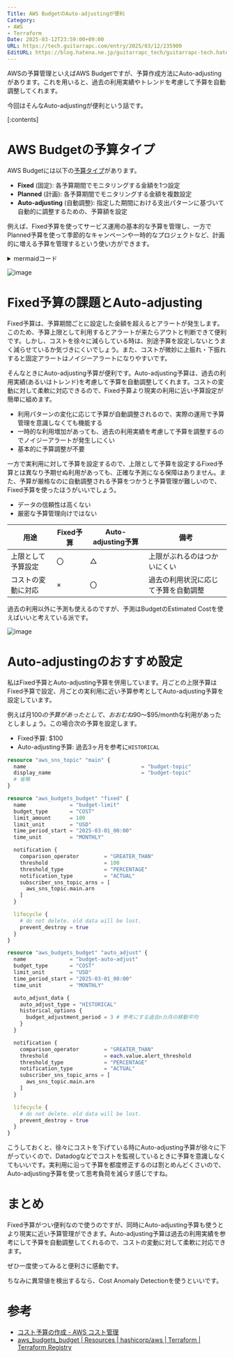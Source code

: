 ```yaml
---
Title: AWS BudgetのAuto-adjustingが便利
Category:
- AWS
- Terraform
Date: 2025-03-12T23:59:00+09:00
URL: https://tech.guitarrapc.com/entry/2025/03/12/235900
EditURL: https://blog.hatena.ne.jp/guitarrapc_tech/guitarrapc-tech.hatenablog.com/atom/entry/6802418398338815595
---
```


AWSの予算管理といえばAWS Budgetですが、予算作成方法にAuto-adjustingがあります。これを用いると、過去の利用実績やトレンドを考慮して予算を自動調整してくれます。

今回はそんなAuto-adjustingが便利という話です。

[:contents]

# AWS Budgetの予算タイプ

AWS Budgetには以下の[予算タイプ](https://docs.aws.amazon.com/ja_jp/cost-management/latest/userguide/create-cost-budget.html)があります。

* **Fixed** (固定): 各予算期間でモニタリングする金額を1つ設定
* **Planned** (計画): 各予算期間でモニタリングする金額を複数設定
* **Auto-adjusting** (自動調整): 指定した期間における支出パターンに基づいて自動的に調整するための、予算額を設定

例えば、Fixed予算を使ってサービス運用の基本的な予算を管理し、一方でPlanned予算を使って季節的なキャンペーンや一時的なプロジェクトなど、計画的に増える予算を管理するという使い方ができます。

<details><summary>mermaidコード</summary>

```mermaid
graph LR
    A[Fixed予算]
    B[Planned予算]
    C[サービス運用の基本的な予算管理]
    D[季節的なキャンペーンや一時的なプロジェクトの予算管理]

    C --> A
    D --> B
```

</details>

![image](https://github.com/user-attachments/assets/9fcb1fe7-016d-41e9-9c01-d877c4c429b0)

# Fixed予算の課題とAuto-adjusting

Fixed予算は、予算期間ごとに設定した金額を超えるとアラートが発生します。このため、予算上限として利用するとアラートが来たらアウトと判断できて便利です。しかし、コストを徐々に減らしている時は、別途予算を設定しないとうまく減らせているか気づきにくいでしょう。また、コストが微妙に上振れ・下振れすると固定アラートはノイジーアラートになりやすいです。

そんなときにAuto-adjusting予算が便利です。Auto-adjusting予算は、過去の利用実績(あるいはトレンド)を考慮して予算を自動調整してくれます。コストの変動に対して柔軟に対応できるので、Fixed予算より現実の利用に近い予算設定が簡単に組めます。

* 利用パターンの変化に応じて予算が自動調整されるので、実際の運用で予算管理を意識しなくても機能する
* 一時的な利用増加があっても、過去の利用実績を考慮して予算を調整するのでノイジーアラートが発生しにくい
* 基本的に予算調整が不要

一方で実利用に対して予算を設定するので、上限として予算を設定するFixed予算とは異なり予期せぬ利用があっても、正確な予測になる保障はありません。また、予算が厳格なのに自動調整される予算をつかうと予算管理が難しいので、Fixed予算を使ったほうがいいでしょう。

* データの信頼性は高くない
* 厳密な予算管理向けではない

| 用途 | Fixed予算 | Auto-adjusting予算 | 備考
| --- | --- | --- | --- |
| 上限として予算設定 | 〇 | △ | 上限がぶれるのはつかいにくい |
| コストの変動に対応 | × | 〇 | 過去の利用状況に応じて予算を自動調整 |

過去の利用以外に予測も使えるのですが、予測はBudgetのEstimated Costを使えばいいと考えている派です。

![image](https://github.com/user-attachments/assets/56175961-3ab4-48a0-b708-a531e1a9a04b)

# Auto-adjustingのおすすめ設定

私はFixed予算とAuto-adjusting予算を併用しています。月ごとの上限予算はFixed予算で設定、月ごとの実利用に近い予算参考としてAuto-adjusting予算を設定しています。

例えば月$100の予算があったとして、おおむね$90～$95/monthな利用があったとしましょう。この場合次の予算を設定します。

* Fixed予算: $100
* Auto-adjusting予算: 過去3ヶ月を参考に`HISTORICAL`

```terraform
resource "aws_sns_topic" "main" {
  name                                     = "budget-topic"
  display_name                             = "budget-topic"
  # 省略
}

resource "aws_budgets_budget" "fixed" {
  name              = "budget-limit"
  budget_type       = "COST"
  limit_amount      = 100
  limit_unit        = "USD"
  time_period_start = "2025-03-01_00:00"
  time_unit         = "MONTHLY"

  notification {
    comparison_operator        = "GREATER_THAN"
    threshold                  = 100
    threshold_type             = "PERCENTAGE"
    notification_type          = "ACTUAL"
    subscriber_sns_topic_arns = [
      aws_sns_topic.main.arn
    ]
  }

  lifecycle {
    # do not delete. old data will be lost.
    prevent_destroy = true
  }
}

resource "aws_budgets_budget" "auto_adjust" {
  name              = "budget-auto-adjust"
  budget_type       = "COST"
  limit_unit        = "USD"
  time_period_start = "2025-03-01_00:00"
  time_unit         = "MONTHLY"

  auto_adjust_data {
    auto_adjust_type = "HISTORICAL"
    historical_options {
      budget_adjustment_period = 3 # 参考にする過去nカ月の移動平均
    }
  }

  notification {
    comparison_operator        = "GREATER_THAN"
    threshold                  = each.value.alert_threshold
    threshold_type             = "PERCENTAGE"
    notification_type          = "ACTUAL"
    subscriber_sns_topic_arns = [
      aws_sns_topic.main.arn
    ]
  }

  lifecycle {
    # do not delete. old data will be lost.
    prevent_destroy = true
  }
}
```

こうしておくと、徐々にコストを下げている時にAuto-adjusting予算が徐々に下がっていくので、Datadogなどでコストを監視しているときに予算を意識しなくてもいいです。実利用に沿って予算を都度修正するのは割とめんどくさいので、Auto-adjusting予算を使って思考負荷を減らす感じですね。

# まとめ

Fixed予算がつい便利なので使うのですが、同時にAuto-adjusting予算も使うとより現実に近い予算管理ができます。Auto-adjusting予算は過去の利用実績を参考にして予算を自動調整してくれるので、コストの変動に対して柔軟に対応できます。

ぜひ一度使ってみると便利さに感動です。

ちなみに異常値を検出するなら、Cost Anomaly Detectionを使うといいです。

# 参考

* [コスト予算の作成 - AWS コスト管理](https://docs.aws.amazon.com/ja_jp/cost-management/latest/userguide/create-cost-budget.html)
* [aws_budgets_budget | Resources | hashicorp/aws | Terraform | Terraform Registry](https://registry.terraform.io/providers/hashicorp/aws/latest/docs/resources/budgets_budget#auto_adjust_data-1)
